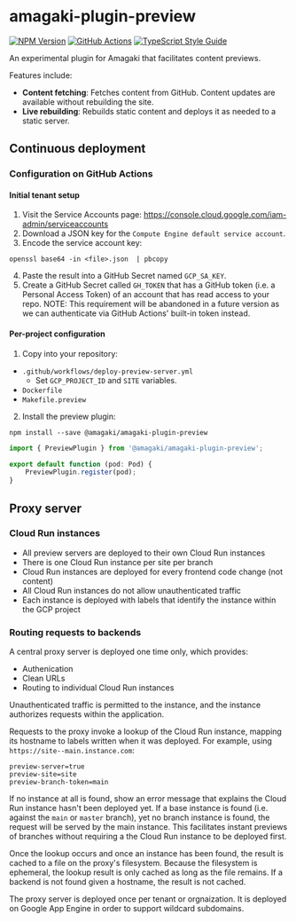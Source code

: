 # amagaki-plugin-preview

[![NPM Version][npm-image]][npm-url] [![GitHub
Actions][github-image]][github-url] [![TypeScript Style
Guide][gts-image]][gts-url]

An experimental plugin for Amagaki that facilitates content previews.

Features include:

- **Content fetching**: Fetches content from GitHub. Content updates are
  available without rebuilding the site.
- **Live rebuilding**: Rebuilds static content and deploys it as needed to a
  static server.

[github-image]:
https://github.com/blinkk/amagaki-plugin-staging/workflows/Run%20tests/badge.svg
[github-url]: https://github.com/blinkk/amagaki-plugin-staging/actions
[npm-image]: https://img.shields.io/npm/v/@amagaki/amagaki-plugin-staging.svg
[npm-url]: https://npmjs.org/package/@amagaki/amagaki-plugin-staging
[gts-image]: https://img.shields.io/badge/code%20style-google-blueviolet.svg
[gts-url]: https://github.com/google/gts

## Continuous deployment

### Configuration on GitHub Actions

#### Initial tenant setup

1. Visit the Service Accounts page:
   https://console.cloud.google.com/iam-admin/serviceaccounts
2. Download a JSON key for the `Compute Engine default service account`.
3. Encode the service account key:

```shell
openssl base64 -in <file>.json  | pbcopy
```

4. Paste the result into a GitHub Secret named `GCP_SA_KEY`.
5. Create a GitHub Secret called `GH_TOKEN` that has a GitHub token (i.e. a
   Personal Access Token) of an account that has read access to your repo. NOTE:
   This requirement will be abandoned in a future version as we can authenticate
   via GitHub Actions' built-in token instead.

#### Per-project configuration

1. Copy into your repository:

- `.github/workflows/deploy-preview-server.yml`
  - Set `GCP_PROJECT_ID` and `SITE` variables.
- `Dockerfile`
- `Makefile.preview`

2. Install the preview plugin:

```shell
npm install --save @amagaki/amagaki-plugin-preview
```

```typescript
import { PreviewPlugin } from '@amagaki/amagaki-plugin-preview';

export default function (pod: Pod) {
    PreviewPlugin.register(pod);
}
```

## Proxy server

### Cloud Run instances

- All preview servers are deployed to their own Cloud Run instances
- There is one Cloud Run instance per site per branch
- Cloud Run instances are deployed for every frontend code change (not content)
- All Cloud Run instances do not allow unauthenticated traffic
- Each instance is deployed with labels that identify the instance within the
  GCP project

### Routing requests to backends

A central proxy server is deployed one time only, which provides:

- Authenication
- Clean URLs
- Routing to individual Cloud Run instances

Unauthenticated traffic is permitted to the instance, and the instance
authorizes requests within the application.

Requests to the proxy invoke a lookup of the Cloud Run instance, mapping its
hostname to labels written when it was deployed. For example, using
`https://site--main.instance.com`:

```
preview-server=true
preview-site=site
preview-branch-token=main
```

If no instance at all is found, show an error message that explains the Cloud
Run instance hasn't been deployed yet. If a base instance is found (i.e. against
the `main` or `master` branch), yet no branch instance is found, the request
will be served by the main instance. This facilitates instant previews of
branches without requiring a the Cloud Run instance to be deployed first.

Once the lookup occurs and once an instance has been found, the result is cached
to a file on the proxy's filesystem. Because the filesystem is ephemeral, the
lookup result is only cached as long as the file remains. If a backend is not
found given a hostname, the result is not cached.

The proxy server is deployed once per tenant or orgnaization. It is deployed on
Google App Engine in order to support wildcard subdomains.